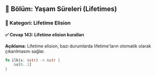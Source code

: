 ## 📘 Bölüm: Yaşam Süreleri (Lifetimes)  
### 🔹 Kategori: Lifetime Elision  
#### ✅ Cevap 143: Lifetime elision kuralları

**Açıklama:**
Lifetime elision, bazı durumlarda lifetime'ların otomatik olarak çıkarılmasını sağlar.

```rust
fn ilk(s: &str) -> &str {
    &s[0..1]
}
```
